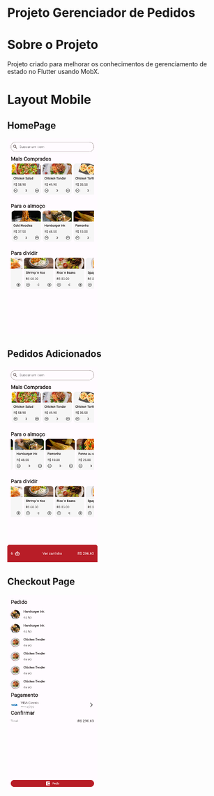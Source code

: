 # Projeto Gerenciador de Pedidos

# Sobre o Projeto
Projeto criado para melhorar os conhecimentos de gerenciamento de estado no Flutter usando MobX.

# Layout Mobile
## HomePage
![Mobile 1](/imgs/flutter_01.png)

## Pedidos Adicionados
![Mobile 1](/imgs/flutter_02.png)

## Checkout Page
![Mobile 1](imgs/flutter_03.png)

